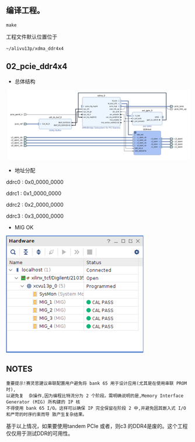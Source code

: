 ## 编译工程。

```shell
make
```

工程文件默认位置位于

```
~/alivu13p/xdma_ddr4x4
```


## 02_pcie_ddr4x4

* 总体结构

![](./images/ddr4x4_v2.png)

* 地址分配

ddrc0 : 0x0_0000_0000

ddrc1 : 0x1_0000_0000

ddrc2 : 0x2_0000_0000

ddrc3 : 0x3_0000_0000
	
* MIG OK

![](./images/pciex16_4xddr4_bram_ok.png) 


## NOTES

```
重要提示!赛灵思建议串联配置用户避免将 bank 65 用于设计应用(尤其是在使用串联 PROM 时),
以避免复  杂操作,因为编程比特流分为 2 个阶段。需明确说明的是,Memory Interface Generator (MIG) 所构建的 IP 核
不得使用 bank 65 I/O。这样可以确保 IP 完全保留在阶段 2 中,并避免因其嵌入式 I/O 和严苛的时序约束而导 致产生复杂结果。
```
基于以上情况，如果要使用tandem PCIe 或者，则c3 的DDR4是废的。这个工程仅仅用于测试DDR的可用性。

